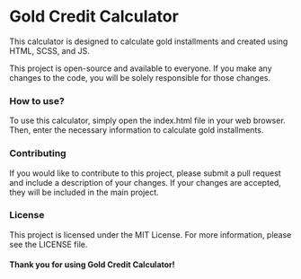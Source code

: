 <h1>Gold Credit Calculator</h1>

<p>This calculator is designed to calculate gold installments and created using HTML, SCSS, and JS.</p>

<p>This project is open-source and available to everyone. If you make any changes to the code, you will be solely responsible for those changes.</p>

<h3>How to use?</h3>

<p>To use this calculator, simply open the index.html file in your web browser. Then, enter the necessary information to calculate gold installments.</p>

<h3>Contributing</h3>

<p>If you would like to contribute to this project, please submit a pull request and include a description of your changes. If your changes are accepted, they will be included in the main project.</p>

<h3>License</h3>

<p>This project is licensed under the MIT License. For more information, please see the LICENSE file.</p>

<h4>Thank you for using Gold Credit Calculator!</h4>
